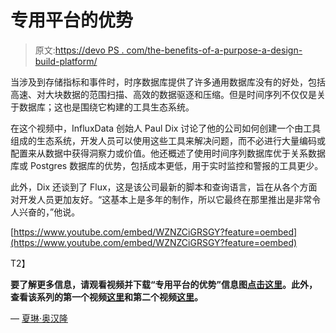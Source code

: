 # 专用平台的优势

> 原文:[https://devo PS . com/the-benefits-of-a-purpose-a-design-build-platform/](https://devops.com/the-benefits-of-a-purpose-built-platform/)

当涉及到存储指标和事件时，时序数据库提供了许多通用数据库没有的好处，包括高速、对大块数据的范围扫描、高效的数据驱逐和压缩。但是时间序列不仅仅是关于数据库；这也是围绕它构建的工具生态系统。

在这个视频中，InfluxData 创始人 Paul Dix 讨论了他的公司如何创建一个由工具组成的生态系统，开发人员可以使用这些工具来解决问题，而不必进行大量编码或配置来从数据中获得洞察力或价值。他还概述了使用时间序列数据库优于关系数据库或 Postgres 数据库的优势，包括成本更低，用于实时监控和警报的工具更少。

此外，Dix 还谈到了 Flux，这是该公司最新的脚本和查询语言，旨在从各个方面对开发人员更加友好。“这基本上是多年的制作，所以它最终在那里推出是非常令人兴奋的，”他说。

[https://www.youtube.com/embed/WZNZCiGRSGY?feature=oembed](https://www.youtube.com/embed/WZNZCiGRSGY?feature=oembed)

T2】

**要了解更多信息，请观看视频并下载“专用平台的优势”信息图[点击这里](https://webinars.devops.com/time-to-awesome-more-than-just-marketing)。此外，查看该系列的第一个视频[这里](https://webinars.devops.com/time-series-data-more-than-just-metrics)和第二个视频[这里](https://devops.com/influxdata-video-series-time-to-awesome-with-mark-herring/)。** 

— [夏琳·奥汉隆](https://devops.com/author/cohanlon/)